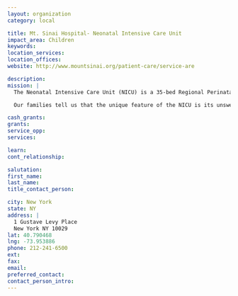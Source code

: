 ```yaml
---
layout: organization
category: local

title: Mt. Sinai Hospital- Neonatal Intensive Care Unit
impact_area: Children
keywords: 
location_services: 
location_offices: 
website: http://www.mountsinai.org/patient-care/service-are

description: 
mission: |
  The Neonatal Intensive Care Unit (NICU) is a 35-bed Regional Perinatal Center (the highest designation for recognizing the ability to care for the most complex patients and provide consultation to other neonatal units in the region). Each year there are more than 700 admissions to the NICU, with approximately 10 percent of the infants being transferred from other institutions. 

  Our families tell us that the unique feature of the NICU is its unswerving dedication to remaining "family-centered". With two full-time social workers on-staff, we can assure the help and resources families require during stressful times. We make our "nesting room"--a private, hotel-like bedroom--available to families prior to discharge to practice caring for their infants in a safe, less intense environment.

cash_grants: 
grants: 
service_opp: 
services: 

learn: 
cont_relationship: 

salutation: 
first_name: 
last_name: 
title_contact_person: 

city: New York
state: NY
address: |
  1 Gustave Levy Place     
  New York NY 10029
lat: 40.790468
lng: -73.953886
phone: 212-241-6500
ext: 
fax: 
email: 
preferred_contact: 
contact_person_intro: 
---
```

